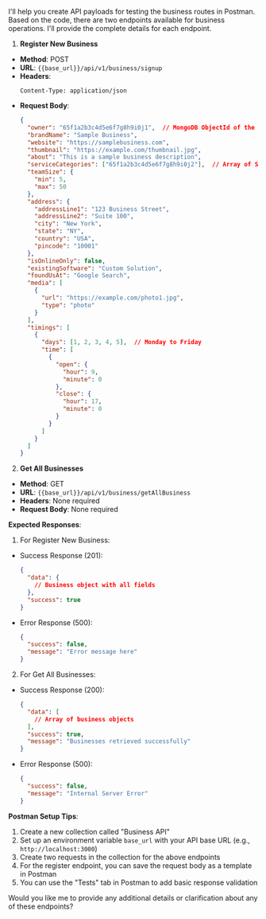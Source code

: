 I'll help you create API payloads for testing the business routes in Postman. Based on the code, there are two endpoints available for business operations. I'll provide the complete details for each endpoint.

1. **Register New Business**
- **Method**: POST
- **URL**: `{{base_url}}/api/v1/business/signup`
- **Headers**:
  ```
  Content-Type: application/json
  ```
- **Request Body**:
  ```json
  {
    "owner": "65f1a2b3c4d5e6f7g8h9i0j1",  // MongoDB ObjectId of the employee
    "brandName": "Sample Business",
    "website": "https://samplebusiness.com",
    "thumbnail": "https://example.com/thumbnail.jpg",
    "about": "This is a sample business description",
    "serviceCategories": ["65f1a2b3c4d5e6f7g8h9i0j2"],  // Array of ServiceCategory ObjectIds
    "teamSize": {
      "min": 5,
      "max": 50
    },
    "address": {
      "addressLine1": "123 Business Street",
      "addressLine2": "Suite 100",
      "city": "New York",
      "state": "NY",
      "country": "USA",
      "pincode": "10001"
    },
    "isOnlineOnly": false,
    "existingSoftware": "Custom Solution",
    "foundUsAt": "Google Search",
    "media": [
      {
        "url": "https://example.com/photo1.jpg",
        "type": "photo"
      }
    ],
    "timings": [
      {
        "days": [1, 2, 3, 4, 5],  // Monday to Friday
        "time": [
          {
            "open": {
              "hour": 9,
              "minute": 0
            },
            "close": {
              "hour": 17,
              "minute": 0
            }
          }
        ]
      }
    ]
  }
  ```

2. **Get All Businesses**
- **Method**: GET
- **URL**: `{{base_url}}/api/v1/business/getAllBusiness`
- **Headers**: None required
- **Request Body**: None required

**Expected Responses**:

1. For Register New Business:
- Success Response (201):
  ```json
  {
    "data": {
      // Business object with all fields
    },
    "success": true
  }
  ```
- Error Response (500):
  ```json
  {
    "success": false,
    "message": "Error message here"
  }
  ```

2. For Get All Businesses:
- Success Response (200):
  ```json
  {
    "data": [
      // Array of business objects
    ],
    "success": true,
    "message": "Businesses retrieved successfully"
  }
  ```
- Error Response (500):
  ```json
  {
    "success": false,
    "message": "Internal Server Error"
  }
  ```

**Postman Setup Tips**:
1. Create a new collection called "Business API"
2. Set up an environment variable `base_url` with your API base URL (e.g., `http://localhost:3000`)
3. Create two requests in the collection for the above endpoints
4. For the register endpoint, you can save the request body as a template in Postman
5. You can use the "Tests" tab in Postman to add basic response validation

Would you like me to provide any additional details or clarification about any of these endpoints?